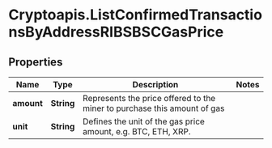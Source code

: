 # Cryptoapis.ListConfirmedTransactionsByAddressRIBSBSCGasPrice

## Properties

Name | Type | Description | Notes
------------ | ------------- | ------------- | -------------
**amount** | **String** | Represents the price offered to the miner to purchase this amount of gas | 
**unit** | **String** | Defines the unit of the gas price amount, e.g. BTC, ETH, XRP. | 


